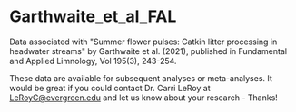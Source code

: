 # Garthwaite_et_al_FAL

Data associated with "Summer flower pulses: Catkin litter processing in headwater streams" by Garthwaite et al. (2021), published in Fundamental and Applied Limnology, Vol 195(3), 243-254.

These data are available for subsequent analyses or meta-analyses. It would be great if you could contact Dr. Carri LeRoy at LeRoyC@evergreen.edu and let us know about your research - Thanks!
